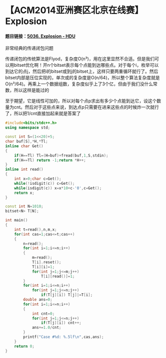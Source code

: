 # 【ACM2014亚洲赛区北京在线赛】Explosion

#### 题目链接：[5036. Explosion  -  HDU](http://acm.hdu.edu.cn/showproblem.php?pid=5036)

非常经典的传递闭包问题

传递闭包的传统算法是Flyod，复杂度O(n³)，用在这里显然不合适。但是我们可以用bitset优化啊！开n个bitset表示每个点能到达哪些点。对于每个i，枚举可以到达它的点j，然后把i的bitset或到j的bitset上，这样只要两重循环就行了。然后bitset内部是压位实现的，单次或的复杂度是O(n/64)，所以整个算法复杂度就是O(n³/64)。再乘上一个数据组数，复杂度似乎上了3个亿，但由于我们没什么常数，所以这样是能过的

至于期望，它是线性可加的，所以对每个点p求出有多少个点能到达它，设这个数量为cnt。然后对于这些点来说，到达点p只需要在进来这些点的时候炸一次就行了，所以把1/cnt直接加起来就是答案了

```cpp
#include<bits/stdc++.h>
using namespace std;

const int S=(1<<20)+5;
char buf[S],*H,*Tl;
inline char Get()
{
    if(H==Tl) Tl=(H=buf)+fread(buf,1,S,stdin);
    if(H==Tl) return -1;return *H++;
}
inline int read()
{
    int x=0;char c=Get();
    while(!isdigit(c)) c=Get();
    while(isdigit(c)) x=x*10+c-'0',c=Get();
    return x;
}

const int N=1010;
bitset<N> T[N];

int main()
{
    int t=read(),n,m,x;
    for(int cas=1;cas<=t;cas++)
    {
        n=read();
        for(int i=1;i<=n;i++)
        {
            m=read();
            T[i].reset();
            T[i][i]=1;
            for(int j=1;j<=m;j++)
                T[i][read()]=1;
        }
        for(int i=1;i<=n;i++)
            for(int j=1;j<=n;j++)
                if(T[j][i]) T[j]|=T[i];
        double ans=0;
        for(int i=1;i<=n;i++)
        {
            int cnt=0;
            for(int j=1;j<=n;j++)
                if(T[j][i]) cnt++;
            ans+=1.0/cnt;
        }
        printf("Case #%d: %.5lf\n",cas,ans);
    }
    return 0;
}
```

